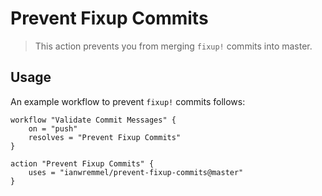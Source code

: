 # Prevent Fixup Commits

> This action prevents you from merging `fixup!` commits into master.

## Usage

An example workflow to prevent `fixup!` commits follows:

```hcl
workflow "Validate Commit Messages" {
    on = "push"
    resolves = "Prevent Fixup Commits"
}

action "Prevent Fixup Commits" {
    uses = "ianwremmel/prevent-fixup-commits@master"
}
```
